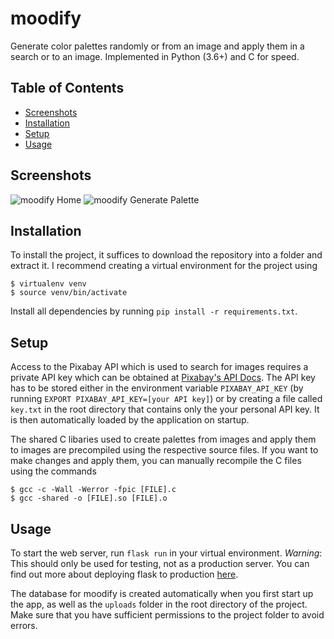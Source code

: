 # moodify
Generate color palettes randomly or from an image and apply them in a search or to an image.
Implemented in Python (3.6+) and C for speed.

## Table of Contents
* [Screenshots](#screenshots)
* [Installation](#install)
* [Setup](#setup)
* [Usage](#usage)

## Screenshots
![moodify Home](https://ibb.co/nwCWdSZ "moodify Home")
![moodify Generate Palette](https://ibb.co/7Sbd7ZK "moodify Generate Palette")

## Installation
To install the project, it suffices to download the repository into a folder and extract it. I recommend creating a virtual environment for the project using
```
$ virtualenv venv
$ source venv/bin/activate
```
Install all dependencies by running ```pip install -r requirements.txt```.

## Setup
Access to the Pixabay API which is used to search for images requires a private API key which can be obtained at [Pixabay's API Docs](https://pixabay.com/api/docs/).
The API key has to be stored either in the environment variable ```PIXABAY_API_KEY``` (by running ```EXPORT PIXABAY_API_KEY=[your API key]```) or by creating a file called ```key.txt``` in the root directory that contains only the your personal API key. It is then automatically loaded by the application on startup.

The shared C libaries used to create palettes from images and apply them to images are precompiled using the respective source files. If you want to make changes and apply them, you can manually recompile the C files using the commands
```
$ gcc -c -Wall -Werror -fpic [FILE].c
$ gcc -shared -o [FILE].so [FILE].o
```

## Usage
To start the web server, run ```flask run``` in your virtual environment. *Warning*: This should only be used for testing, not as a production server. You can find out more about deploying flask to production [here](https://flask.palletsprojects.com/en/2.0.x/tutorial/deploy/).

The database for moodify is created automatically when you first start up the app, as well as the ```uploads``` folder in the root directory of the project. Make sure that you have sufficient permissions to the project folder to avoid errors.
